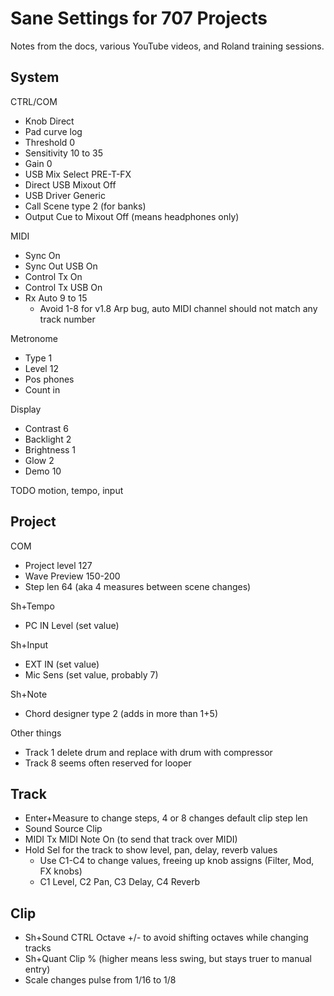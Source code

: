 # Sane Settings for 707 Projects
Notes from the docs, various YouTube videos, and Roland training sessions.


## System
CTRL/COM
* Knob Direct
* Pad curve log
* Threshold 0
* Sensitivity 10 to 35
* Gain 0
* USB Mix Select PRE-T-FX
* Direct USB Mixout Off
* USB Driver Generic
* Call Scene type 2 (for banks)
* Output Cue to Mixout Off (means headphones only)

MIDI
* Sync On
* Sync Out USB On
* Control Tx On
* Control Tx USB On
* Rx Auto 9 to 15
	* Avoid 1-8 for v1.8 Arp bug, auto MIDI channel should not match any track 
	number

Metronome
* Type 1
* Level 12
* Pos phones
* Count in

Display
* Contrast 6
* Backlight 2
* Brightness 1
* Glow 2
* Demo 10

TODO motion, tempo, input


## Project
COM
* Project level 127
* Wave Preview 150-200
* Step len 64 (aka 4 measures between scene changes)

Sh+Tempo
* PC IN Level (set value)

Sh+Input
* EXT IN (set value)
* Mic Sens (set value, probably 7)

Sh+Note
* Chord designer type 2 (adds in more than 1+5)

Other things
* Track 1 delete drum and replace with drum with compressor
* Track 8 seems often reserved for looper


## Track
* Enter+Measure to change steps, 4 or 8 changes default clip step len
* Sound Source Clip
* MIDI Tx MIDI Note On (to send that track over MIDI)
* Hold Sel for the track to show level, pan, delay, reverb values
	* Use C1-C4 to change values, freeing up knob assigns (Filter, Mod, FX knobs)
	* C1 Level, C2 Pan, C3 Delay, C4 Reverb


## Clip
* Sh+Sound CTRL Octave +/- to avoid shifting octaves while changing tracks
* Sh+Quant Clip % (higher means less swing, but stays truer to manual entry)
* Scale changes pulse from 1/16 to 1/8
